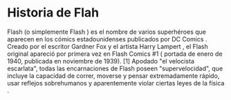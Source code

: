 # Historia de Flah


Flash (o simplemente Flash ) es el nombre de varios superhéroes que aparecen en los cómics estadounidenses publicados por DC Comics . Creado por el escritor Gardner Fox y el artista Harry Lampert , el Flash original apareció por primera vez en Flash Comics #1 ( portada de enero de 1940, publicada en noviembre de 1939). [1] Apodado "el velocista escarlata", todas las encarnaciones de Flash poseen "supervelocidad", que incluye la capacidad de correr, moverse y pensar extremadamente rápido, usar reflejos sobrehumanos y aparentemente violar ciertas leyes de la física .
